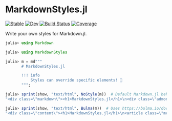 # MarkdownStyles.jl

[![Stable](https://img.shields.io/badge/docs-stable-blue.svg)](https://schneiderfelipe.github.io/MarkdownStyles.jl/stable)
[![Dev](https://img.shields.io/badge/docs-dev-blue.svg)](https://schneiderfelipe.github.io/MarkdownStyles.jl/dev)
[![Build Status](https://github.com/schneiderfelipe/MarkdownStyles.jl/workflows/CI/badge.svg)](https://github.com/schneiderfelipe/MarkdownStyles.jl/actions)
[![Coverage](https://codecov.io/gh/schneiderfelipe/MarkdownStyles.jl/branch/master/graph/badge.svg)](https://codecov.io/gh/schneiderfelipe/MarkdownStyles.jl)

Write your own styles for Markdown.jl.

```julia
julia> using Markdown

julia> using MarkdownStyles

julia> m = md"""
       # MarkdownStyles.jl

       !!! info
           Styles can override specific elements! 🎉
       """;

julia> sprint(show, "text/html", NoStyle(m))  # Default Markdown.jl behavior
"<div class=\"markdown\"><h1>MarkdownStyles.jl</h1>\n<div class=\"admonition info\"><p class=\"admonition-title\">Info</p><p>Styles can override specific elements&#33; 🎉</p>\n</div>\n</div>"

julia> sprint(show, "text/html", Bulma(m))  # Uses https://bulma.io/documentation/components/message/
"<div class=\"content\"><h1>MarkdownStyles.jl</h1>\n<article class=\"message is-info\"><div class=\"message-header\"><p>Info</p></div><div class=\"message-body\"><p>Styles can override specific elements&#33; 🎉</p>\n</div></article>\n</div>"
```
